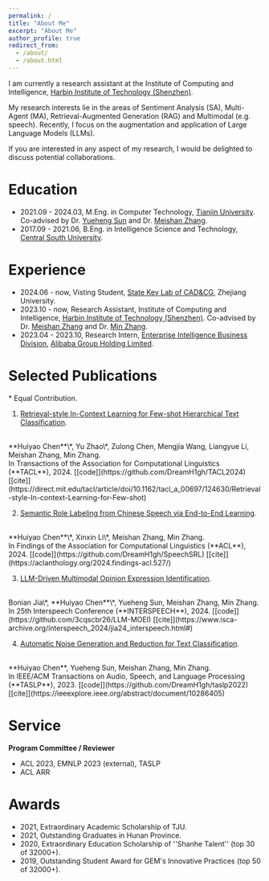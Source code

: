 ```yaml
---
permalink: /
title: "About Me"
excerpt: "About Me"
author_profile: true
redirect_from: 
  - /about/
  - /about.html
---
```


I am currently a research assistant at the Institute of Computing and Intelligence, [Harbin Institute of Technology (Shenzhen)](https://www.hitsz.edu.cn/index.html).


My research interests lie in the areas of Sentiment Analysis (SA), Multi-Agent (MA), Retrieval-Augmented Generation (RAG) and Multimodal (e.g. speech). Recently, I focus on the augmentation and application of Large Language Models (LLMs).

If you are interested in any aspect of my research, I would be delighted to discuss potential collaborations.

Education
======
+ 2021.09 - 2024.03, M.Eng. in Computer Technology, [Tianjin University](https://www.tju.edu.cn/english/index.htm). Co-advised by Dr. [Yueheng Sun](https://yhstju.github.io/Yueheng_Sun/) and Dr. [Meishan Zhang](https://zhangmeishan.github.io/).
+ 2017.09 - 2021.06, B.Eng. in Intelligence Science and Technology, [Central South University](https://en.csu.edu.cn/).

Experience
======
+ 2024.06 - now, Visting Student, [State Key Lab of CAD&CG](http://www.cad.zju.edu.cn/zhongwen.html), Zhejiang University.
+ 2023.10 - now, Research Assistant, Institute of Computing and Intelligence, [Harbin Institute of Technology (Shenzhen)](https://www.hitsz.edu.cn/index.html). Co-advised by Dr. [Meishan Zhang](https://zhangmeishan.github.io/) and Dr. [Min Zhang](https://zhangmin-nlp-ai.github.io/).
+ 2023.04 - 2023.10, Research Intern, [Enterprise Intelligence Business Division](https://talent-holding.alibaba.com/home/bg-introduce?code=2OAHS3&lang=zh), [Alibaba Group Holding Limited](https://ali-home.alibaba.com/).

Selected Publications
======
\* Equal Contribution.
1. [Retrieval-style In-Context Learning for Few-shot Hierarchical Text Classification](https://watermark.silverchair.com/tacl_a_00697.pdf?token=AQECAHi208BE49Ooan9kkhW_Ercy7Dm3ZL_9Cf3qfKAc485ysgAAA0cwggNDBgkqhkiG9w0BBwagggM0MIIDMAIBADCCAykGCSqGSIb3DQEHATAeBglghkgBZQMEAS4wEQQMNWmScKfXPREpLn7aAgEQgIIC-q_KDYyj5lUodc0UGqWzfjir_sOkH3h2-y0R1zVJrISxc2DatjCBArEeSsC3zaynK-V4wIPRI0lH4Uja4md3ReT5rDbMlp_M4FzRzNXI2JQtQjF2KsQPxSs61rVeRRQrSQeXn0QZFG9HI1ZmbjywaFpRqPKR6G8Y92aa6ieJtaGfXQP80F0t97NJhhGNr0BRZaUPnkC2lOjlqQUCrwyYJJT37igDQZ2ChWufzfA11qA3w-tR9vTIEHLI05HR2xpZTePq4WqlsoPGWa-PwA_ajF4Sa0lQruBkfPrcE4psirMYKCqtRVK8OFzd2A8h_Rny0cPaeawF0Gbl2doLEucJEUqkUJpSKGrU5K962sD6hHJ6GBAH0b0jxgzCzXkFzz_FepoaiB4ND6QzUwsMxpv3sumnkLlr1ZdhUz4mMfAMYYpFnWI78QuJbzAIJEIWoWtGt5Xfnm0ZVyegMNfXhZjrScxkaM1d_7Gmp3FrUhbIgYZrhXPm1vfR6LfK9qBfaB_kevxSteO0Vsb9tC_YS7S-XVQCXxa23Wx-d2lBvjGv38vAAM3H_9OnfYiG6bPjDBz8MsBmf3RHQkrRHk4uL82mnI5SkICDZtruDwjynpece8if-hO4Ywi027Es5Umn_d_cF_t9TLofosHeI72O7swcv_bmhcg9dPiG2bvP7fyF1F8s7Fk7tdUWw1vtuxLUas42Rn39dseQr_fbx_HrjgTqQ08Uto66XBoJ15aYYxOluXZTqWtQWJzTHUaC-QQGeWtqHt--9d6531_BZoqT0J1ilL1T4fd5UpdqDCP3oA0dGe0RYP7ZWLTslhbkb6ANxlz1IjEqne_a5sRqd1d3BnSvYoO0hT9URVVQCZI_-8bsCzK0LdmoptVKWNB_9EIF7va6lO2nMWxOo0OyHkNJ5TGvSAbEd0lzkHRyK79bnebjuCtQcmY78cbmc5KrTxv2NMWeBPB9wysEwll-cQHz82d3xvaMKujYIgxus4k4es149Fie7RH6E_oa1wjeYQ).
<br/>
**Huiyao Chen**\*, Yu Zhao\*, Zulong Chen, Mengjia Wang, Liangyue Li, Meishan Zhang, Min Zhang. 
<br/>
In Transactions of the Association for Computational Linguistics (**TACL**), 2024. [[code]](https://github.com/DreamH1gh/TACL2024) [[cite]](https://direct.mit.edu/tacl/article/doi/10.1162/tacl_a_00697/124630/Retrieval-style-In-context-Learning-for-Few-shot)

2. [Semantic Role Labeling from Chinese Speech via End-to-End Learning](https://aclanthology.org/2024.findings-acl.527.pdf).
<br/>
**Huiyao Chen**\*, Xinxin Li\*, Meishan Zhang, Min Zhang. 
<br/>
In Findings of the Association for Computational Linguistics (**ACL**), 2024. [[code]](https://github.com/DreamH1gh/SpeechSRL) [[cite]](https://aclanthology.org/2024.findings-acl.527/)

3. [LLM-Driven Multimodal Opinion Expression Identification](https://www.isca-archive.org/interspeech_2024/jia24_interspeech.pdf).
<br/>
Bonian Jia\*, **Huiyao Chen**\*, Yueheng Sun, Meishan Zhang, Min Zhang. 
<br/>
In 25th Interspeech Conference (**INTERSPEECH**), 2024. [[code]](https://github.com/3cqscbr26/LLM-MOEI) [[cite]](https://www.isca-archive.org/interspeech_2024/jia24_interspeech.html#)

4. [Automatic Noise Generation and Reduction for Text Classification](https://ieeexplore.ieee.org/abstract/document/10286405/).
<br/>
**Huiyao Chen**, Yueheng Sun, Meishan Zhang, Min Zhang. 
<br/>
In IEEE/ACM Transactions on Audio, Speech, and Language Processing (**TASLP**), 2023. [[code]](https://github.com/DreamH1gh/taslp2022) [[cite]](https://ieeexplore.ieee.org/abstract/document/10286405)

Service
======
**Program Committee / Reviewer**
+ ACL 2023, EMNLP 2023 (external), TASLP
+ ACL ARR

Awards
======
+ 2021, Extraordinary Academic Scholarship of TJU.
+ 2021, Outstanding Graduates in Hunan Province.
+ 2020, Extraordinary Education Scholarship of ''Shanhe Talent'' (top 30 of 32000+).
+ 2019, Outstanding Student Award for GEM's Innovative Practices (top 50 of 32000+).